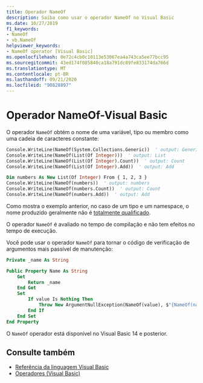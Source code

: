```yaml
---
title: Operador NameOf
description: Saiba como usar o operador NameOf no Visual Basic
ms.date: 10/27/2019
f1_keywords:
- NameOf
- vb.NameOf
helpviewer_keywords:
- NameOf operator [Visual Basic]
ms.openlocfilehash: 0e72c4cb0c10113e53067ea4a743ca5ee77bcc95
ms.sourcegitcommit: 43ed174f085840ca18a791dc89fe833174da766d
ms.translationtype: MT
ms.contentlocale: pt-BR
ms.lasthandoff: 09/21/2020
ms.locfileid: "90828897"
---
```

# <a name="nameof-operator---visual-basic"></a>Operador NameOf-Visual Basic

O operador `NameOf` obtém o nome de uma variável, tipo ou membro como uma cadeia de caracteres constante:

```vb
Console.WriteLine(NameOf(System.Collections.Generic))  ' output: Generic
Console.WriteLine(NameOf(List(Of Integer)))  ' output: List
Console.WriteLine(NameOf(List(Of Integer).Count))  ' output: Count
Console.WriteLine(NameOf(List(Of Integer).Add))  ' output: Add

Dim numbers As New List(Of Integer) From { 1, 2, 3 }
Console.WriteLine(NameOf(numbers))  ' output: numbers
Console.WriteLine(NameOf(numbers.Count))  ' output: Count
Console.WriteLine(NameOf(numbers.Add))  ' output: Add
```

Como mostra o exemplo anterior, no caso de um tipo e um namespace, o nome produzido geralmente não é [totalmente qualificado](~/_csharplang/spec/basic-concepts.md#fully-qualified-names).

O operador `NameOf` é avaliado no tempo de compilação e não tem efeitos no tempo de execução.

Você pode usar o operador `NameOf` para tornar o código de verificação de argumentos mais passível de manutenção:

```vb
Private _name As String

Public Property Name As String
    Get
        Return _name
    End Get
    Set
        If value Is Nothing Then
            Throw New ArgumentNullException(NameOf(value), $"{NameOf(name)} cannot be null.")
        End If
    End Set
End Property
```

O `NameOf` operador está disponível no Visual Basic 14 e posterior.

## <a name="see-also"></a>Consulte também

- [Referência da linguagem Visual Basic](../index.md)
- [Operadores (Visual Basic)](index.md)
